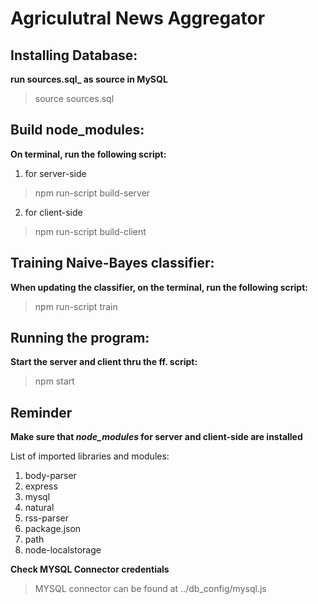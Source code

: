 # Agriculutral News Aggregator

## Installing Database:
**run sources.sql_ as source in MySQL**
> source sources.sql

## Build node_modules:
**On terminal, run the following script:**
1. for server-side
> npm run-script build-server

2. for client-side
> npm run-script build-client

## Training Naive-Bayes classifier:
**When updating the classifier, on the terminal, run the following script:**
> npm run-script train

## Running the program:
**Start the server and client thru the ff. script:**
> npm start

## Reminder
**Make sure that _node_modules_ for server and client-side are installed**

List of imported libraries and modules:
1. body-parser
2. express
3. mysql
4. natural
5. rss-parser
6. package.json
7. path
8. node-localstorage

**Check MYSQL Connector credentials**
> MYSQL connector can be found at ../db_config/mysql.js